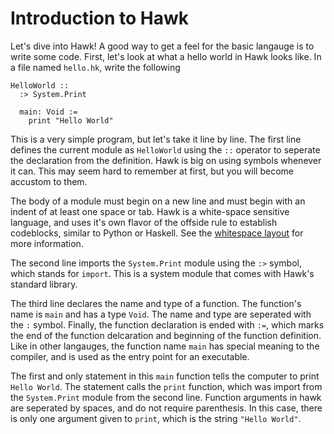 # Introduction to Hawk

Let's dive into Hawk! A good way to get a feel for the basic langauge is to write some code. First, let's look at what a hello world in Hawk looks like. In a file named `hello.hk`, write the following
```
HelloWorld ::
  :> System.Print
  
  main: Void :=
    print "Hello World"
```
This is a very simple program, but let's take it line by line. The first line defines the current module as `HelloWorld` using the `::` operator to seperate the declaration from the definition. Hawk is big on using symbols whenever it can. This may seem hard to remember at first, but you will become accustom to them.

The body of a module must begin on a new line and must begin with an indent of at least one space or tab. Hawk is a white-space sensitive language, and uses it's own flavor of the offside rule to establish codeblocks, similar to Python or Haskell. See the [whitespace layout](whitespace_layout.md) for more information.

The second line imports the `System.Print` module using the `:>` symbol, which stands for `import`. This is a system module that comes with Hawk's standard library. 

The third line declares the name and type of a function. The function's name is `main` and has a type `Void`. The name and type are seperated with the `:` symbol. Finally, the function declaration is ended with `:=`, which marks the end of the function delcaration and beginning of the function definition. Like in other langauges, the function name `main` has special meaning to the compiler, and is used as the entry point for an executable.

The first and only statement in this `main` function tells the computer to print `Hello World`. The statement calls the `print` function, which was import from the `System.Print` module from the second line. Function arguments in hawk are seperated by spaces, and do not require parenthesis. In this case, there is only one argument given to ``print``, which is the string `"Hello World"`.
